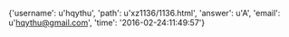 {'username': u'hqythu', 'path': u'xz1136/1136.html', 'answer': u'A', 'email': u'hqythu@gmail.com', 'time': '2016-02-24:11:49:57'}